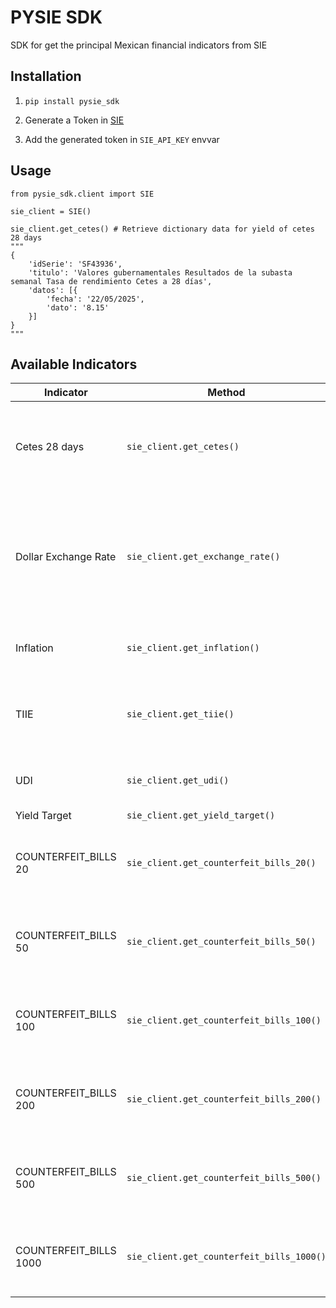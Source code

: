 # PYSIE SDK
SDK for get the principal Mexican financial indicators from SIE


## Installation
1. `pip install pysie_sdk`

2. Generate a Token in [SIE](https://www.banxico.org.mx/SieAPIRest/service/v1/token)

3. Add the generated token in `SIE_API_KEY` envvar


## Usage

```
from pysie_sdk.client import SIE

sie_client = SIE()

sie_client.get_cetes() # Retrieve dictionary data for yield of cetes 28 days
"""
{
    'idSerie': 'SF43936',
    'titulo': 'Valores gubernamentales Resultados de la subasta semanal Tasa de rendimiento Cetes a 28 días',
    'datos': [{
        'fecha': '22/05/2025',
        'dato': '8.15'
    }]
}
"""
```


## Available Indicators

| Indicator            | Method                           | Description                                                                                                                              |
|----------------------|----------------------------------|------------------------------------------------------------------------------------------------------------------------------------------|
| Cetes 28 days        | `sie_client.get_cetes()`         | Valores gubernamentales Resultados de la subasta semanal Tasa de rendimiento Cetes a 28 días                                             |
| Dollar Exchange Rate | `sie_client.get_exchange_rate()` | Tipo de cambio Pesos por dólar E.U.A. Tipo de cambio para solventar obligaciones denominadas en moneda extranjera Fecha de determinación |
| Inflation            | `sie_client.get_inflation()`     | Inflación No subyacente (nueva definición) Anual                                                                                         |
| TIIE                 | `sie_client.get_tiie()`          | TIIE de Fondeo a Un Día Hábil Bancario, Mediana ponderada por volumen                                                                    |
| UDI                  | `sie_client.get_udi()`           | Valor de UDIS (Unidad de Medida de Inflación)                                                                                            |
| Yield Target         | `sie_client.get_yield_target()`  | Tasa objetivo                                                                                                                            |
| COUNTERFEIT_BILLS 20 | `sie_client.get_counterfeit_bills_20()` | Piezas falsas captadas al año por denominación (billete nacional), 20 pesos |
| COUNTERFEIT_BILLS 50 | `sie_client.get_counterfeit_bills_50()` | Piezas falsas captadas al año por denominación (billete nacional), 50 pesos |
| COUNTERFEIT_BILLS 100 | `sie_client.get_counterfeit_bills_100()` | Piezas falsas captadas al año por denominación (billete nacional), 100 pesos |
| COUNTERFEIT_BILLS 200 | `sie_client.get_counterfeit_bills_200()` | Piezas falsas captadas al año por denominación (billete nacional), 200 pesos |
| COUNTERFEIT_BILLS 500 | `sie_client.get_counterfeit_bills_500()` | Piezas falsas captadas al año por denominación (billete nacional), 500 pesos |
| COUNTERFEIT_BILLS 1000 | `sie_client.get_counterfeit_bills_1000()` | Piezas falsas captadas al año por denominación (billete nacional), 1000 pesos |
